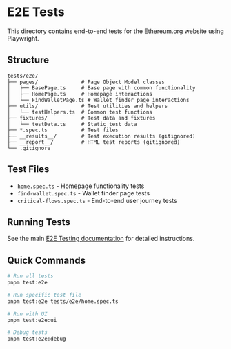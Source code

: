 # E2E Tests

This directory contains end-to-end tests for the Ethereum.org website using Playwright.

## Structure

```
tests/e2e/
├── pages/              # Page Object Model classes
│   ├── BasePage.ts     # Base page with common functionality
│   ├── HomePage.ts     # Homepage interactions
│   └── FindWalletPage.ts # Wallet finder page interactions
├── utils/              # Test utilities and helpers
│   └── testHelpers.ts  # Common test functions
├── fixtures/           # Test data and fixtures
│   └── testData.ts     # Static test data
├── *.spec.ts           # Test files
├── __results__/        # Test execution results (gitignored)
├── __report__/         # HTML test reports (gitignored)
└── .gitignore
```

## Test Files

- `home.spec.ts` - Homepage functionality tests
- `find-wallet.spec.ts` - Wallet finder page tests  
- `critical-flows.spec.ts` - End-to-end user journey tests

## Running Tests

See the main [E2E Testing documentation](../../docs/e2e-testing.md) for detailed instructions.

## Quick Commands

```bash
# Run all tests
pnpm test:e2e

# Run specific test file
pnpm test:e2e tests/e2e/home.spec.ts

# Run with UI
pnpm test:e2e:ui

# Debug tests
pnpm test:e2e:debug
```